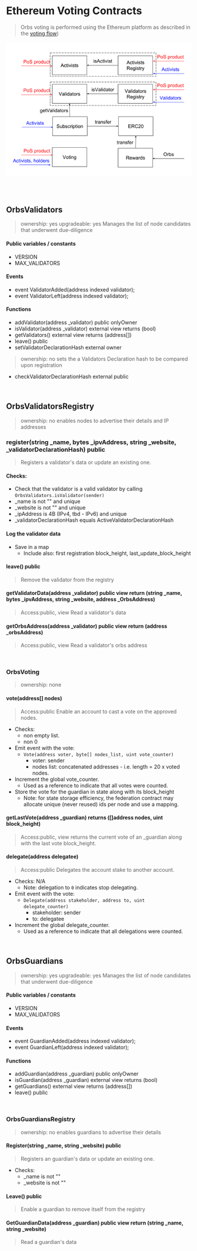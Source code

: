 # Ethereum Voting Contracts
> Orbs voting is performed using the Ethereum platform as described in the [voting flow](../../flows/voting.md))

![alt text][ethereum_contracts] <br/><br/>

[ethereum_contracts]: ../../_img/ethereum_contracts.png "Orbs Ethereum contracts"

&nbsp;
## OrbsValidators 
> ownership: yes
> upgradeable: yes
> Manages the list of node candidates that underwent due-diligence

#### Public variables / constants
* VERSION
* MAX_VALIDATORS

#### Events
* event ValidatorAdded(address indexed validator);
* event ValidatorLeft(address indexed validator);

#### Functions
* addValidator(address _validator) public onlyOwner
* isValidator(address _validator) external view returns (bool)
* getValidators() external view returns (address[])
* leave() public
* setValidatorDeclarationHash external owner
> ownership: no
> sets the a Validators Declaration hash to be compared upon registration 

* checkValidatorDeclarationHash external public

&nbsp;
## OrbsValidatorsRegistry
> ownership: no
> enables nodes to advertise their details and IP addresses

### register(string _name, bytes _ipvAddress, string _website, _validatorDeclarationHash) public 
> Registers a validator's data or update an existing one.

#### Checks:
* Check that the validator is a valid validator by calling `OrbsValidators.isValidator(sender)`
* _name is not "" and unique
* _website is not "" and unique
* _ipAddress is 4B (IPv4, tbd - IPv6) and unique
* _validatorDeclarationHash equals ActiveValidatorDeclarationHash

#### Log the validator data
* Save in a map
  * Include also: first registration block_height, last_update_block_height
  
#### leave() public 
> Remove the validator from the registry

#### getValidatorData(address _validator) public view return (string _name, bytes _ipvAddress, string _website, address _OrbsAddress)
> Access:public, view
> Read a validator's data

#### getOrbsAddress(address _validator) public view return (address _orbsAddress)
> Access:public, view
> Read a validator's orbs address

&nbsp;
### OrbsVoting
> ownership: none

#### vote(address[] nodes)
> Access:public
> Enable an account to cast a vote on the approved nodes.
* Checks:
  * non empty list.
  * non 0
* Emit event with the vote: 
  * `Vote(address voter, byte[] nodes_list, uint vote_counter)`
    * voter: sender
    * nodes list: concatenated addresses - i.e. length = 20 x voted nodes.
* Increment the global vote_counter.
  * Used as a reference to indicate that all votes were counted.
* Store the vote for the guardian in state along with its block_height
  * Note: for state storage efficiency, the federation contract may allocate unique (never reused) ids per node and use a mapping.


#### getLastVote(address _guardian) returns ([]address nodes, uint block_height)
> Access:public, view
> returns the current vote of an _guardian along with the last vote block_height.


#### delegate(address delegatee)
> Access:public
> Delegates the account stake to another account.
* Checks: N/A
  * Note: delegation to `0` indicates stop delegating.
* Emit event with the vote: 
  * `Delegate(address stakeholder, address to, uint delegate_counter)`
    * stakeholder: sender
    * to: delegatee
* Increment the global delegate_counter.
  * Used as a reference to indicate that all delegations were counted.


&nbsp;
## OrbsGuardians 
> ownership: yes
> upgradeable: yes
> Manages the list of node candidates that underwent due-diligence

#### Public variables / constants
* VERSION
* MAX_VALIDATORS

#### Events
* event GuardianAdded(address indexed validator);
* event GuardianLeft(address indexed validator);

#### Functions
* addGuardian(address _guardian) public onlyOwner
* isGuardian(address _guardian) external view returns (bool)
* getGuardians() external view returns (address[])
* leave() public


&nbsp;
### OrbsGuardiansRegistry
> ownership: no
> enables guardians to advertise their details

#### Register(string _name, string _website) public 
> Registers an guardian's data or update an existing one.
* Checks:
  * _name is not ""
  * _website is not ""

#### Leave() public 
> Enable a guardian to remove itself from the registry

#### GetGuardianData(address _guardian) public view return (string _name, string _website)
> Read a guardian's data


